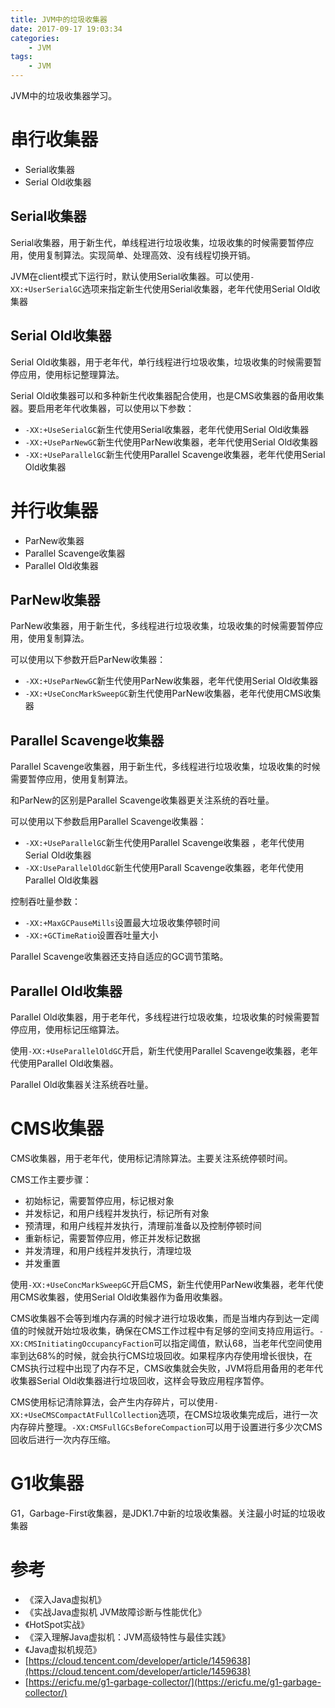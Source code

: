 ```yaml
---
title: JVM中的垃圾收集器
date: 2017-09-17 19:03:34
categories: 
	- JVM
tags:
	- JVM
---
```


JVM中的垃圾收集器学习。

<!--more-->

# 串行收集器

- Serial收集器
- Serial Old收集器

## Serial收集器

Serial收集器，用于新生代，单线程进行垃圾收集，垃圾收集的时候需要暂停应用，使用复制算法。实现简单、处理高效、没有线程切换开销。

JVM在client模式下运行时，默认使用Serial收集器。可以使用`-XX:+UserSerialGC`选项来指定新生代使用Serial收集器，老年代使用Serial Old收集器

## Serial Old收集器

Serial Old收集器，用于老年代，单行线程进行垃圾收集，垃圾收集的时候需要暂停应用，使用标记整理算法。

Serial Old收集器可以和多种新生代收集器配合使用，也是CMS收集器的备用收集器。要启用老年代收集器，可以使用以下参数：

- `-XX:+UseSerialGC`新生代使用Serial收集器，老年代使用Serial Old收集器
- `-XX:+UseParNewGC`新生代使用ParNew收集器，老年代使用Serial Old收集器
- `-XX:+UseParallelGC`新生代使用Parallel Scavenge收集器，老年代使用Serial Old收集器

# 并行收集器

- ParNew收集器
- Parallel Scavenge收集器
- Parallel Old收集器

## ParNew收集器

ParNew收集器，用于新生代，多线程进行垃圾收集，垃圾收集的时候需要暂停应用，使用复制算法。

可以使用以下参数开启ParNew收集器：

- `-XX:+UseParNewGC`新生代使用ParNew收集器，老年代使用Serial Old收集器
- `-XX:+UseConcMarkSweepGC`新生代使用ParNew收集器，老年代使用CMS收集器

## Parallel Scavenge收集器

Parallel Scavenge收集器，用于新生代，多线程进行垃圾收集，垃圾收集的时候需要暂停应用，使用复制算法。

和ParNew的区别是Parallel Scavenge收集器更关注系统的吞吐量。

可以使用以下参数启用Parallel Scavenge收集器：

- `-XX:+UseParallelGC`新生代使用Parallel Scavenge收集器 ，老年代使用Serial Old收集器
- `-XX:UseParallelOldGC`新生代使用Parall Scavenge收集器，老年代使用Parallel Old收集器

控制吞吐量参数：

- `-XX:+MaxGCPauseMills`设置最大垃圾收集停顿时间
- `-XX:+GCTimeRatio`设置吞吐量大小

Parallel Scavenge收集器还支持自适应的GC调节策略。

## Parallel Old收集器

Parallel Old收集器，用于老年代，多线程进行垃圾收集，垃圾收集的时候需要暂停应用，使用标记压缩算法。

使用`-XX:+UseParallelOldGC`开启，新生代使用Parallel Scavenge收集器，老年代使用Parallel Old收集器。

Parallel Old收集器关注系统吞吐量。

# CMS收集器

CMS收集器，用于老年代，使用标记清除算法。主要关注系统停顿时间。

CMS工作主要步骤：

- 初始标记，需要暂停应用，标记根对象
- 并发标记，和用户线程并发执行，标记所有对象
- 预清理，和用户线程并发执行，清理前准备以及控制停顿时间
- 重新标记，需要暂停应用，修正并发标记数据
- 并发清理，和用户线程并发执行，清理垃圾
- 并发重置

使用`-XX:+UseConcMarkSweepGC`开启CMS，新生代使用ParNew收集器，老年代使用CMS收集器，使用Serial Old收集器作为备用收集器。

CMS收集器不会等到堆内存满的时候才进行垃圾收集，而是当堆内存到达一定阈值的时候就开始垃圾收集，确保在CMS工作过程中有足够的空间支持应用运行。`-XX:CMSInitiatingOccupancyFaction`可以指定阈值，默认68，当老年代空间使用率到达68%的时候，就会执行CMS垃圾回收。如果程序内存使用增长很快，在CMS执行过程中出现了内存不足，CMS收集就会失败，JVM将启用备用的老年代收集器Serial Old收集器进行垃圾回收，这样会导致应用程序暂停。

CMS使用标记清除算法，会产生内存碎片，可以使用`-XX:+UseCMSCompactAtFullCollection`选项，在CMS垃圾收集完成后，进行一次内存碎片整理。`-XX:CMSFullGCsBeforeCompaction`可以用于设置进行多少次CMS回收后进行一次内存压缩。

# G1收集器

G1，Garbage-First收集器，是JDK1.7中新的垃圾收集器。关注最小时延的垃圾收集器

# 参考

- 《深入Java虚拟机》
- 《实战Java虚拟机 JVM故障诊断与性能优化》
- 《HotSpot实战》
- 《深入理解Java虚拟机：JVM高级特性与最佳实践》
- 《Java虚拟机规范》
- [https://cloud.tencent.com/developer/article/1459638](https://cloud.tencent.com/developer/article/1459638)
- [https://ericfu.me/g1-garbage-collector/](https://ericfu.me/g1-garbage-collector/)